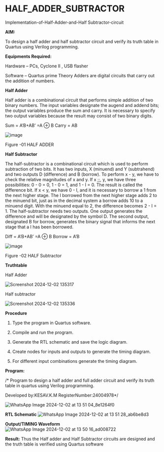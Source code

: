 # HALF_ADDER_SUBTRACTOR

Implementation-of-Half-Adder-and-Half Subtractor-circuit

**AIM:**

To design a half adder and half subtractor circuit and verify its truth table in Quartus using Verilog programming.

**Equipments Required:**

Hardware – PCs, Cyclone II , USB flasher 

Software – Quartus prime Theory Adders are digital circuits that carry out the addition of numbers.

**Half Adder**

Half adder is a combinational circuit that performs simple addition of two binary numbers. The input variables designate the augend and addend bits; the output variables produce the sum and carry. It is necessary to specify two output variables because the result may consist of two binary digits.

Sum = A’B+AB’ =A ⊕ B Carry = AB

![image](https://github.com/naavaneetha/HALF_ADDER_SUBTRACTOR/assets/154305477/bd4a0b2c-cdbc-4184-ab08-81578f121e1f)

Figure -01 HALF ADDER

**Half Subtractor**

The half-subtractor is a combinational circuit which is used to perform subtraction of two bits. It has two inputs, X (minuend) and Y (subtrahend) and two outputs D (difference) and B (borrow). To perform x - y, we have to check the relative magnitudes of x and y. If x ;;, y, we have three possibilities: 0 - 0 = 0, 1 - 0 = 1, and 1 - I = 0. The result is called the difference bit. If x < y, we have 0 - I, and it is necessary to borrow a 1 from the next higher stage. The I borrowed from the next higher stage adds 2 to the minuend bit, just as in the decimal system a borrow adds 10 to a minuend digit. With the minuend equal to 2, the difference becomes 2 - I = 1. The half-subtractor needs two outputs. One output generates the difference and will be designated by the symbol D. The second output, designated B for borrow, generates the binary signal that informs the next stage that a I has been borrowed. 

Diff = A’B+AB’ =A ⊕ B
Borrow = A’B

 ![image](https://github.com/naavaneetha/HALF_ADDER_SUBTRACTOR/assets/154305477/d76b099c-513f-4e7c-843a-e2fd028a531a)

Figure -02 HALF Subtractor

**Truthtable**

Half Adder

![Screenshot 2024-12-02 135317](https://github.com/user-attachments/assets/d5443434-8fe2-4d29-8944-75bbb990da1b)

Half subtractor

![Screenshot 2024-12-02 135336](https://github.com/user-attachments/assets/84469b00-1de2-44e4-bf91-93897cc31b10)

**Procedure**

1.	Type the program in Quartus software.

2.	Compile and run the program.

3.	Generate the RTL schematic and save the logic diagram.

4.	Create nodes for inputs and outputs to generate the timing diagram.

5.	For different input combinations generate the timing diagram.


**Program:**

/* Program to design a half adder and full adder circuit and verify its truth table in quartus using Verilog programming.

Developed by:KESAV.K.M RegisterNumber:24004978*/

![WhatsApp Image 2024-12-02 at 13 51 04_8e1264f0](https://github.com/user-attachments/assets/fb660f56-2828-4884-a595-095b8c1c0f33)

**RTL Schematic**
![WhatsApp Image 2024-12-02 at 13 51 28_ab6be8d3](https://github.com/user-attachments/assets/1c2fbc98-05d3-42c2-bd68-a6a2df90e571)

**Output/TIMING Waveform**
![WhatsApp Image 2024-12-02 at 13 50 16_ad008722](https://github.com/user-attachments/assets/f60a0a3b-af50-4f0e-b635-bf1c2cffe4f7)

**Result:** Thus the Half adder and Half Subtractor circuits are designed and the truth table is verified using Quartus software
